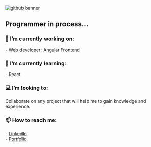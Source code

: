 ![github banner](https://user-images.githubusercontent.com/47092867/136709049-503e9238-0477-4371-b352-e7e10d9d071e.png)

Programmer in process...
-
<h3>🔭 I’m currently working on: </h3>
    - Web developer: Angular Frontend

<h3>🌱 I’m currently learning: </h3>
    - React
    
<h3>💻 I’m looking to: </h3>
    Collaborate on any project that will help me to gain knowledge and experience.
    
<h3>📫 How to reach me: </h3>
    - <a href="https://www.linkedin.com/in/rvco/" target="_blank">LinkedIn</a>
    </br>
    - <a  href="http://www.rvcordero.com/" target="_blank">Portfolio</a>

<!--
**vanecordero/vanecordero** is a ✨ _special_ ✨ repository because its `README.md` (this file) appears on your GitHub profile.

Here are some ideas to get you started:


- 🤔 I’m looking for help with ...
- 💬 Ask me about ...
- 😄 Pronouns: ...
- ⚡ Fun fact: ...
-->
